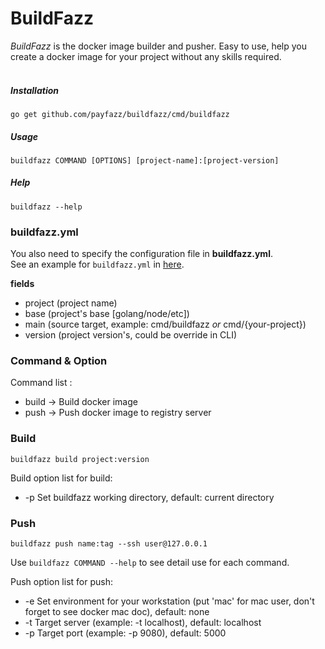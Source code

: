 # BuildFazz

_BuildFazz_ is the docker image builder and pusher. Easy to use, help you create a docker image for your project without any skills required.<br />
<br />

##### Installation

    go get github.com/payfazz/buildfazz/cmd/buildfazz

##### Usage

    buildfazz COMMAND [OPTIONS] [project-name]:[project-version]

##### Help
    
    buildfazz --help
    
   
    
### buildfazz.yml
You also need to specify the configuration file in **buildfazz.yml**. <br />
See an example for `buildfazz.yml` in [here](https://github.com/payfazz/buildfazz/blob/master/buildfazz.yml).

**fields**
- project (project name)
- base (project's base [golang/node/etc])
- main (source target, example: cmd/buildfazz _or_ cmd/{your-project})
- version (project version's, could be override in CLI)

### Command & Option

Command list :
- build -> Build docker image
- push -> Push docker image to registry server
    
### Build
    
    buildfazz build project:version
    
Build option list for build:<br />
- -p        Set buildfazz working directory, default: current directory

### Push

    buildfazz push name:tag --ssh user@127.0.0.1

Use `buildfazz COMMAND --help` to see detail use for each command.

Push option list for push:<br />
- -e	    Set environment for your workstation (put 'mac' for mac user, don't forget to see docker mac doc), default: none
- -t	    Target server (example: -t localhost), default: localhost
- -p	    Target port (example: -p 9080), default: 5000

